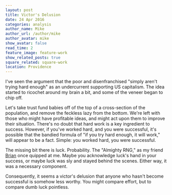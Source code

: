 ```yaml
---
layout: post
title: Victor's Delusion
date: 24 Apr 2016
categories: analysis
author_name: Mike
author_url: /author/mike
author_avatar: mike
show_avatar: false
read_time: 2
feature_image: feature-work
show_related_posts: true
square_related: square-work
location: Providence
---
```


I've seen the argument that the poor and disenfranchised "simply aren't trying hard enough" as an undercurrent supporting US capitalism. The idea started to ricochet around my brain a bit, and some of the veneer began to chip off.

Let's take trust fund babies off of the top of a cross-section of the population, and remove the feckless lazy from the bottom. We're left with those who might have profitable ideas, and might act upon them to improve their situation. There's no doubt that hard work is a key ingredient to success. However, if you've worked hard, and you were successful, it's possible that the bandied formula of "if you try hard enough, it will work," will appear to be a fact. Simple: you worked hard, you were successful.

The missing bit there is luck. Probability. The "Almighty RNG," as my friend [Brian](http://echosa.freeshell.org/) once quipped at me. Maybe you acknowledge luck's hand in your success, or maybe luck was sly and stayed behind the scenes. Either way, it was a necessary component.

Consequently, it seems a victor's delusion that anyone who hasn't become successful is somehow less worthy. You might compare effort, but to compare dumb luck pointless.
